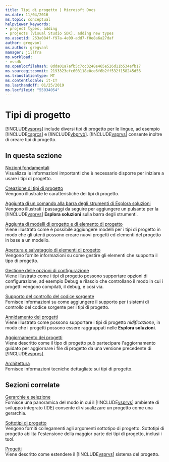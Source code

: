 ```yaml
---
title: Tipi di progetto | Microsoft Docs
ms.date: 11/04/2016
ms.topic: conceptual
helpviewer_keywords:
- project types, adding
- projects [Visual Studio SDK], adding new types
ms.assetid: 263a084f-f97a-4e09-add7-f0e8a6a27daf
author: gregvanl
ms.author: gregvanl
manager: jillfra
ms.workload:
- vssdk
ms.openlocfilehash: 8dda01a7afb5c7cc3248e465e526d11b534efb17
ms.sourcegitcommit: 2193323efc608118e0ce6f6b2ff532f158245d56
ms.translationtype: MT
ms.contentlocale: it-IT
ms.lasthandoff: 01/25/2019
ms.locfileid: "55034054"
---
```

# <a name="project-types"></a>Tipi di progetto
[!INCLUDE[vsprvs](../../code-quality/includes/vsprvs_md.md)] include diversi tipi di progetto per le lingue, ad esempio [!INCLUDE[csprcs](../../data-tools/includes/csprcs_md.md)] e [!INCLUDE[vbprvb](../../code-quality/includes/vbprvb_md.md)]. [!INCLUDE[vsprvs](../../code-quality/includes/vsprvs_md.md)] consente inoltre di creare tipi di progetto.  
  
## <a name="in-this-section"></a>In questa sezione  
 [Nozioni fondamentali](../../extensibility/internals/project-type-essentials.md)  
 Visualizza le informazioni importanti che è necessario disporre per iniziare a usare i tipi di progetto.  
  
 [Creazione di tipi di progetto](../../extensibility/internals/creating-project-types.md)  
 Vengono illustrate le caratteristiche dei tipi di progetto.  
  
 [Aggiunta di un comando alla barra degli strumenti di Esplora soluzioni](../../extensibility/adding-a-command-to-the-solution-explorer-toolbar.md)  
 Vengono illustrati i passaggi da seguire per aggiungere un pulsante per la [!INCLUDE[vsprvs](../../code-quality/includes/vsprvs_md.md)] **Esplora soluzioni** sulla barra degli strumenti.  
  
 [Aggiunta di modelli di progetto e di elemento di progetto](../../extensibility/internals/adding-project-and-project-item-templates.md)  
 Viene illustrato come è possibile aggiungere modelli per i tipi di progetto in modo che gli utenti possono creare nuovi progetti ed elementi del progetto in base a un modello.  
  
 [Apertura e salvataggio di elementi di progetto](../../extensibility/internals/opening-and-saving-project-items.md)  
 Vengono fornite informazioni su come gestire gli elementi che supporta il tipo di progetto.  
  
 [Gestione delle opzioni di configurazione](../../extensibility/internals/managing-configuration-options.md)  
 Viene illustrato come i tipi di progetto possono supportare opzioni di configurazione, ad esempio Debug e rilascio che controllano il modo in cui i progetti vengono compilati, il debug, e così via.  
  
 [Supporto del controllo del codice sorgente](../../extensibility/internals/supporting-source-control.md)  
 Fornisce informazioni su come aggiungere il supporto per i sistemi di controllo del codice sorgente per i tipi di progetto.  
  
 [Annidamento dei progetti](../../extensibility/internals/nesting-projects.md)  
 Viene illustrato come possono supportare i tipi di progetto *nidificazione*, in modo che i progetti possono essere raggruppati nelle **Esplora soluzioni**.  
  
 [Aggiornamento dei progetti](../../extensibility/internals/upgrading-projects.md)  
 Viene descritto come il tipo di progetto può partecipare l'aggiornamento guidato per aggiornare i file di progetto da una versione precedente di [!INCLUDE[vsprvs](../../code-quality/includes/vsprvs_md.md)].  
  
 [Architettura](../../extensibility/internals/project-types-architecture.md)  
 Fornisce informazioni tecniche dettagliate sui tipi di progetto.  
  
## <a name="related-sections"></a>Sezioni correlate  
 [Gerarchie e selezione](../../extensibility/internals/hierarchies-and-selection.md)  
 Fornisce una panoramica del modo in cui il [!INCLUDE[vsprvs](../../code-quality/includes/vsprvs_md.md)] ambiente di sviluppo integrato (IDE) consente di visualizzare un progetto come una gerarchia.  
  
 [Sottotipi di progetto](../../extensibility/internals/project-subtypes.md)  
 Vengono forniti collegamenti agli argomenti sottotipo di progetto. Sottotipi di progetto abilita l'estensione della maggior parte dei tipi di progetto, inclusi i tuoi.  
  
 [Progetti](../../extensibility/internals/projects.md)  
 Viene descritto come estendere il [!INCLUDE[vsprvs](../../code-quality/includes/vsprvs_md.md)] sistema del progetto.